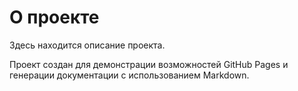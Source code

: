 # О проекте

Здесь находится описание проекта.

Проект создан для демонстрации возможностей GitHub Pages и генерации документации с использованием Markdown.
